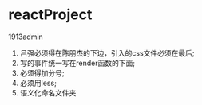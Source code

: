 # reactProject
1913admin
1. 吕强必须得在陈朋杰的下边，引入的css文件必须在最后;
2. 写的事件统一写在render函数的下面;
3. 必须得加分号;
4. 必须用less;
5. 语义化命名文件夹
